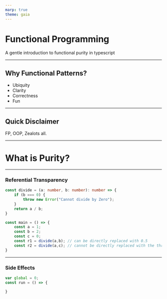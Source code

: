 ```yaml
---
marp: true
theme: gaia
---
```


# Functional Programming
A gentle introduction to functional purity in typescript

---

## Why Functional Patterns?

- Ubiquity
- Clarity
- Correctness
- Fun

---

## Quick Disclaimer

FP, OOP, Zealots all.

---

# What is Purity?

---

### Referential Transparency

```typescript
const divide = (a: number, b: number): number => {
    if (b === 0) {
        throw new Error("Cannot divide by Zero");
    }
    return a / b;
}

const main = () => {
    const a = 1;
    const b = 2;
    const c = 0;
    const r1 = divide(a,b); // can be directly replaced with 0.5
    const r2 = divide(a,c); // cannot be directly replaced with the throw
}
```

---

### Side Effects

```typescript
var global = 0;
const run = () => {

}
```
